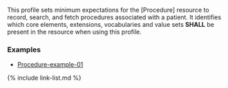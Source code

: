 This profile sets minimum expectations for the [Procedure] resource to record, search, and fetch procedures associated with a patient. It identifies which core elements, extensions, vocabularies and value sets **SHALL** be present in the resource when using this profile.

### Examples

- [Procedure-example-01](Procedure-example-01.html)

{% include link-list.md %}
